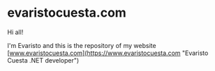 # evaristocuesta.com

Hi all!

I'm Evaristo and this is the repository of my website [www.evaristocuesta.com](https://www.evaristocuesta.com "Evaristo Cuesta .NET developer")
